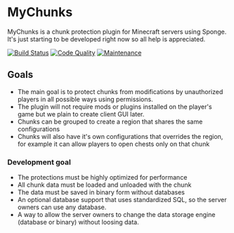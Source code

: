 # MyChunks
MyChunks is a chunk protection plugin for Minecraft servers using Sponge. It's just starting to be developed right now so all help is appreciated.

[![Build Status](https://api.travis-ci.org/GameModsBR/MyChunks.svg)](https://travis-ci.org/GameModsBR/MyChunks) [![Code Quality](https://img.shields.io/codacy/6e4a916b46a8493881d709244c977e87/development.svg)](https://www.codacy.com/app/jose-rob-jr/MyChunks/dashboard) [![Maintenance](https://img.shields.io/maintenance/yes/2016.svg)]()

## Goals
* The main goal is to protect chunks from modifications by unauthorized players in all possible ways using permissions.
* The plugin will not require mods or plugins installed on the player's game but we plain to create client GUI later.
* Chunks can be grouped to create a region that shares the same configurations
* Chunks will also have it's own configurations that overrides the region, for example it can allow players to open chests only on that chunk

### Development goal
* The protections must be highly optimized for performance
* All chunk data must be loaded and unloaded with the chunk
* The data must be saved in binary form without databases
* An optional database support that uses standardized SQL, so the server owners can use any database.
* A way to allow the server owners to change the data storage engine (database or binary) without loosing data.
